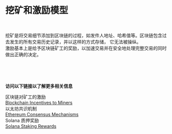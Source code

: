 # 挖矿和激励模型<br>

<br>

挖矿是将交易细节添加到区块链的过程，如发件人地址、哈希值等。区块链包含过去发生的所有交易历史记录，并以这样的方式存储， 它无法被操纵。<br>
激励基本上是给予区块链矿工的奖励，以加速交易并在安全地处理完整交易的同时做出正确的决定。<br>

<br>
<br>
<br>

**访问以下链接以了解更多相关信息**<br>

区块链对矿工的激励<br>
[Blockchain Incentives to Miners](https://www.geeksforgeeks.org/blockchain-incentives-to-miners/)<br>
以太坊共识机制<br>
[Ethereum Consensus Mechanisms](https://ethereum.org/en/developers/docs/consensus-mechanisms/)<br>
Solana 质押奖励<br>
[Solana Staking Rewards](https://docs.solana.com/implemented-proposals/staking-rewards)<br>